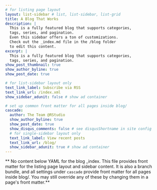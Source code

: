 ```yaml
---
# for listing page layout
layout: list-sidebar # list, list-sidebar, list-grid
title: A Blog That Works
description: |
  This is a fully featured blog that supports categories,
  tags, series, and pagination. 
  Even this sidebar offers a ton of customizations.
  Check out the _index.md file in the /blog folder 
  to edit this content.
excerpt: |
  This is a fully featured blog that supports categories, 
  tags, series, and pagination.
show_post_thumbnail: true
show_author_byline: true 
show_post_date: true

# for list-sidebar layout only
text_link_label: Subscribe via RSS
text_link_url: /index.xml
show_sidebar_adunit: false # show ad container

# set up common front matter for all pages inside blog/
cascade:  
  author: The Team @RStudio
  show_author_byline: true
  show_post_date: true
  show_disqus_comments: false # see disqusShortname in site config
  # for single-sidebar layout only
  text_link_label: View recent posts
  text_link_url: /blog/
  show_sidebar_adunit: true # show ad container
---
```


** No content below YAML for the blog _index. This file provides front matter for the listing page layout and sidebar content. It is also a branch bundle, and all settings under `cascade` provide front matter for all pages inside blog/. You may still override any of these by changing them in a page's front matter.**
